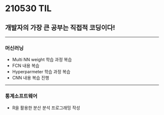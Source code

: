 # 210530 TIL
## 개발자의 가장 큰 공부는 직접적 코딩이다!
-----------------------------
### 머신러닝
  * Multi NN weight 학습 과정 복습
  * FCN 내용 복습
  * Hyperparmeter 학습 과정 복습
  * CNN 내용 복습 진행
-----------------------
### 통계소프트웨어
  * R을 활용한 분산 분석 프로그래밍 작성
